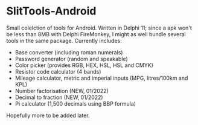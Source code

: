 # SlitTools-Android
Small colelction of tools for Android.
Written in Delphi 11; since a apk won't be less than 8MB with Delphi FireMonkey, I might as well bundle several tools in the same package.
Currently includes:
- Base converter (including roman numerals)
- Password generator (random and speakable)
- Color picker (provides RGB, HEX, HSL, HSL and CMYK)
- Resistor code calculator (4 bands)
- Mileage calculator, metric and imperial inputs (MPG, litres/100km and KPL)
- Number factorisation (NEW, 01/2022)
- Decimal to fraction (NEW, 01/2022)
- Pi calculator (1,500 decimals using BBP formula)

Hopefully more to be added later.
